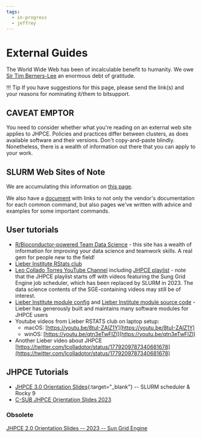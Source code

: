 ```yaml
---
tags:
  - in-progress
  - jeffrey
---
```


# External Guides

The World Wide Web has been of incalculable benefit to humanity. We owe [Sir Tim Berners-Lee](https://en.wikipedia.org/wiki/Tim_Berners-Lee) an enormous debt of gratitude.

!!! Tip 
    If you have suggestions for this page, please send the link(s) and your reasons for nominating it/them to bitsupport.


## CAVEAT EMPTOR

You need to consider whether what you're reading on an external web site applies to JHPCE. Policies and practices differ between clusters, as does available software and their versions.  Don't copy-and-paste blindly. Nonetheless, there is a wealth of information out there that you can apply to your work.

## SLURM Web Sites of Note

We are accumulating this information on [this page](../slurm/user-guide-collection.md).

We also have a [document](../slurm/slurm-commands-ref.md) with links to not only the vendor's documentation for each common command, but also pages we've written with advice and examples for some important commands.

## User tutorials

+ [R/Bioconductor-powered Team Data Science](https://lcolladotor.github.io/bioc_team_ds/#.YI4g4GZKgdk) - this site has a wealth of information for improving your data science and teamwork skills. A real gem for people new to the field!
+ [Lieber Institute RStats club](https://research.libd.org/rstatsclub/)
+ [Leo Collado Torres YouTube Channel](https://www.youtube.com/c/LeonardoColladoTorres/playlists) including [JHPCE playlist](https://www.youtube.com/playlist?list=PLNNI62fcZPdAslHFllqv0-2iZqby1h0CV) - note that the JHPCE playlist starts off with videos featuring the Sung Grid Engine job scheduler, which has been replaced by SLURM in 2023. The data science contents of the SGE-containing videos may still be of interest.
+ [Lieber Institute module config](https://github.com/LieberInstitute/jhpce_module_config) and [Lieber Institute module source code](https://github.com/LieberInstitute/jhpce_module_source) - Lieber has generously built and maintains many software modules for JHPCE users
+ Youtube videos from Lieber RSTATS club on laptop setup:
    + macOS: [https://youtu.be/8tuI-ZAlZ1Y](https://youtu.be/8tuI-ZAlZ1Y)
    + winOS: [https://youtu.be/qtn3eTwFlZI](https://youtu.be/qtn3eTwFlZI)
+ Another Lieber video about JHPCE [https://twitter.com/lcolladotor/status/1779209787340681678](https://twitter.com/lcolladotor/status/1779209787340681678)

## JHPCE Tutorials

+ [JHPCE 3.0 Orientation
Slides](https://docs.google.com/presentation/d/1elMSTUdKws7FLVFK7vVV_AErA4brNSPX/pub){:target="_blank"}
-- SLURM scheduler & Rocky 9
+ [C-SUB JHPCE Orientation Slides
2023](../orient/images/latest-csub-orient.pdf)

### Obsolete
[JHPCE 2.0 Orientation Slides -- 2023 -- Sun Grid
Engine](../orient/images/sge-orient.pdf)

